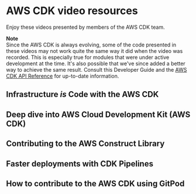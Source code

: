 # AWS CDK video resources<a name="videos"></a>

Enjoy these videos presented by members of the AWS CDK team.

**Note**  
Since the AWS CDK is always evolving, some of the code presented in these videos may not work quite the same way it did when the video was recorded. This is especially true for modules that were under active development at the time. It's also possible that we've since added a better way to achieve the same result. Consult this Developer Guide and the [AWS CDK API Reference](https://docs.aws.amazon.com/cdk/api/v2/docs/aws-construct-library.html) for up-to-date information. 

## Infrastructure *is* Code with the AWS CDK<a name="videos-infrastructure-is-code"></a>

## Deep dive into AWS Cloud Development Kit (AWS CDK)<a name="videos-deep-dive"></a>

## Contributing to the AWS Construct Library<a name="videos-contributing"></a>

## Faster deployments with CDK Pipelines<a name="videos-pipeliens"></a>

## How to contribute to the AWS CDK using GitPod<a name="videos-gitpod"></a>